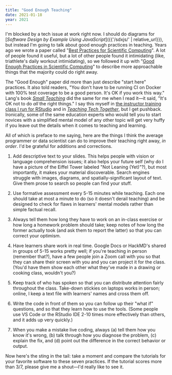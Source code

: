 ```yaml
---
title: "Good Enough Teaching"
date: 2021-01-18
year: 2021
---
```


I'm blocked by a tech issue at work right now. I should do diagrams for [*Software Design by Example Using JavaScript*]({{'/sdxjs/' | relative_url}}), but instead I'm going to talk about good enough practices in teaching. Years ago we wrote a paper called "[Best Practices for Scientific Computing](https://journals.plos.org/plosbiology/article?id=10.1371/journal.pbio.1001745)". A lot of people found it useful, but a lot of other people found it intimidating (like, triathlete's daily workout intimidating), so we followed it up with "[Good Enough Practices in Scientific Computing](https://journals.plos.org/ploscompbiol/article?id=10.1371/journal.pcbi.1005510)" to describe more approachable things that the majority could do right away.

The "Good Enough" paper did more than just describe "start here" practices. It also told readers, "You don't have to be running CI on Docker with 100% test coverage to be a good person. It's OK if you work this way." Lang's book *[Small Teaching](https://www.wiley.com/en-ca/Small+Teaching%3A+Everyday+Lessons+from+the+Science+of+Learning-p-9781118944493)* did the same for me when I read it—it said, "It's OK not to do _all_ the right things." 
I say this myself in [the instructor training class I run for RStudio](https://drive.google.com/drive/folders/13ohFt3D0EJ5PDbMaWTxnHH-hwA7G0IvY) and in *[Teaching Tech Together](https://teachtogether.tech/)*, but I get pushback. Ironically, some of the same education experts who would tell you to start novices with a simplified mental model of any other topic will get very huffy if you leave out the details when it comes to teaching and learning.

All of which is preface to me saying, here are the things I think the average programmer or data scientist can do to improve their teaching right away, _in order_. I'd be grateful for additions and corrections.

1.  Add descriptive text to your slides. This helps people with vision or language comprehension issues; it also helps your future self (why do I have a picture of the Eiffel Tower labeled "Not Leaning (Yet)"?), but most importantly, it makes your material discoverable. Search engines struggle with images, diagrams, and spatially-significant layout of text. Give them prose to search so people can find your stuff.

2.  Use formative assessment every 5-15 minutes while teaching. Each one should take at most a minute to do (so it doesn't derail teaching) and be designed to check for flaws in learners' mental models rather than simple factual recall.

3.  Always tell them how long they have to work on an in-class exercise or how long a homework problem should take; keep notes of how long the former actually took (and ask them to report the latter) so that you can correct your optimism.

4.  Have learners share work in real time. Google Docs or HackMD's shared in groups of 5-15 works pretty well; if you're teaching in person (remember that?), have a few people join a Zoom call with you so that they can share their screen with you and you can project it for the class. (You'd have them show each other what they've made in a drawing or cooking class, wouldn't you?)

5.  Keep track of who has spoken so that you can distribute attention fairly throughout the class. Take-down stickies on laptops works in person; online, I keep a text file with learners' names and cross them off.

6.  Write the code in front of them so you can follow up their "what if" questions, and so that they learn how to use the tools. (Some people use VS Code or the RStudio IDE 2-10 times more effectively than others, and it adds up very quickly.)

7.  When you make a mistake live coding, always (a) tell them how you know it's wrong, (b) talk through how you diagnose the problem, (c) explain the fix, and (d) point out the difference in the correct behavior or output.

Now here's the sting in the tail: take a moment and compare the tutorials for your favorite software to these seven practices. If the tutorial scores more than 3/7, please give me a shout—I'd really like to see it.
